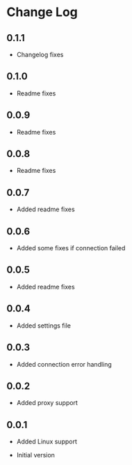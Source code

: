 # Change Log

## 0.1.1

- Changelog fixes

## 0.1.0

- Readme fixes

## 0.0.9

- Readme fixes

## 0.0.8

- Readme fixes

## 0.0.7

- Added readme fixes

## 0.0.6

- Added some fixes if connection failed

## 0.0.5

- Added readme fixes

## 0.0.4

- Added settings file

## 0.0.3

- Added connection error handling

## 0.0.2

- Added proxy support

## 0.0.1

- Added Linux support

- Initial version
